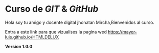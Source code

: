# Curso de _GIT_ & _GitHub_

Hola soy tu amigo y docente digital jhonatan Mircha,Bienvenidos al curso.

Entra a este link para que vizualises la pagina wed https://mayor-luis.github.io/HTMLDELUX 

**Version 1.0.0**
